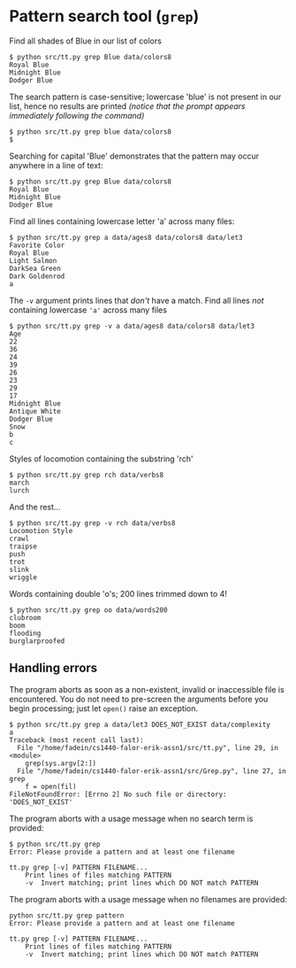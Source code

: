 # Pattern search tool (`grep`)

Find all shades of Blue in our list of colors

    $ python src/tt.py grep Blue data/colors8
    Royal Blue
    Midnight Blue
    Dodger Blue


The search pattern is case-sensitive; lowercase 'blue' is not present in our
list, hence no results are printed *(notice that the prompt appears immediately following the command)*

    $ python src/tt.py grep blue data/colors8
    $


Searching for capital 'Blue' demonstrates that the pattern may occur anywhere in a line of text:

    $ python src/tt.py grep Blue data/colors8
    Royal Blue
    Midnight Blue
    Dodger Blue


Find all lines containing lowercase letter 'a' across many files:

    $ python src/tt.py grep a data/ages8 data/colors8 data/let3
    Favorite Color
    Royal Blue
    Light Salmon
    DarkSea Green
    Dark Goldenrod
    a


The `-v` argument prints lines that *don't* have a match.  Find all lines *not* containing lowercase `'a'` across many files

    $ python src/tt.py grep -v a data/ages8 data/colors8 data/let3
    Age
    22
    36
    24
    39
    26
    23
    29
    17
    Midnight Blue
    Antique White
    Dodger Blue
    Snow
    b
    c


Styles of locomotion containing the substring 'rch'

    $ python src/tt.py grep rch data/verbs8
    march
    lurch


And the rest...

    $ python src/tt.py grep -v rch data/verbs8
    Locomotion Style
    crawl
    traipse
    push
    trot
    slink
    wriggle


Words containing double 'o's; 200 lines trimmed down to 4!

    $ python src/tt.py grep oo data/words200
    clubroom
    boom
    flooding
    burglarproofed


## Handling errors

The program aborts as soon as a non-existent, invalid or inaccessible file is encountered.  You do not need to pre-screen the arguments before you begin processing; just let `open()` raise an exception.

    $ python src/tt.py grep a data/let3 DOES_NOT_EXIST data/complexity
    a
    Traceback (most recent call last):
      File "/home/fadein/cs1440-falor-erik-assn1/src/tt.py", line 29, in <module>
        grep(sys.argv[2:])
      File "/home/fadein/cs1440-falor-erik-assn1/src/Grep.py", line 27, in grep
        f = open(fil)
    FileNotFoundError: [Errno 2] No such file or directory: 'DOES_NOT_EXIST'


The program aborts with a usage message when no search term is provided:

    $ python src/tt.py grep
    Error: Please provide a pattern and at least one filename

    tt.py grep [-v] PATTERN FILENAME...
        Print lines of files matching PATTERN
        -v  Invert matching; print lines which DO NOT match PATTERN


The program aborts with a usage message when no filenames are provided:

    python src/tt.py grep pattern
    Error: Please provide a pattern and at least one filename

    tt.py grep [-v] PATTERN FILENAME...
        Print lines of files matching PATTERN
        -v  Invert matching; print lines which DO NOT match PATTERN
